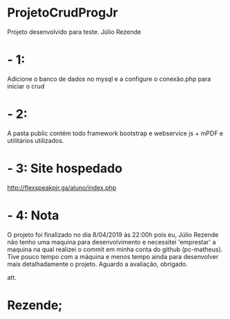 # ProjetoCrudProgJr
Projeto desenvolvido para teste.  Júlio Rezende

# - 1:
Adicione o banco de dados no mysql e a configure o conexão.php para iniciar o crud

# - 2:
A pasta public contém todo framework bootstrap e webservice js + mPDF e utilitários utilizados.

# - 3: Site hospedado 
http://flexspeakpjr.ga/aluno/index.php

# - 4: Nota
O projeto foi finalizado no dia 8/04/2019 às 22:00h pois eu, Júlio Rezende não tenho uma maquina para desenvolvimento e necessitei 'emprestar' a maquina na qual realizei o commit em minha conta do github (pc-matheus). Tive pouco tempo com a máquina e menos tempo ainda para desenvolver mais detalhadamente o projeto. Aguardo a avaliação, obrigado.

att.
# Rezende;
